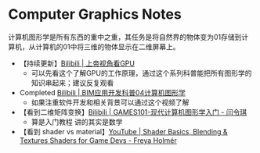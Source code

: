 # Computer Graphics Notes

计算机图形学是所有东西的重中之重，其任务是将自然界的物体变为01存储到计算机，从计算机的01中将三维的物体显示在二维屏幕上。

- 【持续更新】[Bilibili | 上帝视角看GPU](https://www.bilibili.com/video/BV1P44y1V7bu)
    - 可以先看这个了解GPU的工作原理，通过这个系列科普能把所有图形学的知识串起来；建议反复观看
- Completed [Bilibili | BIM应用开发科普04计算机图形学](https://www.bilibili.com/video/BV17f4y1G7AE)
    - 如果注重软件开发和相关背景可以通过这个视频了解
- 【看到二维矩阵变换】[Bilibili | GAMES101-现代计算机图形学入门 - 闫令琪](https://www.bilibili.com/video/BV1X7411F744)
    - 算是入门教程 讲的其实是数学
- 【看到 shader vs material】[YouTube | Shader Basics, Blending & Textures Shaders for Game Devs - Freya Holmér](https://youtu.be/kfM-yu0iQBk)
